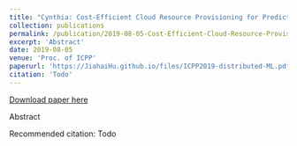 ```yaml
---
title: "Cynthia: Cost-Efficient Cloud Resource Provisioning for Predictable Distributed Deep Neural Network Training"
collection: publications
permalink: /publication/2019-08-05-Cost-Efficient-Cloud-Resource-Provisioning-for-Predictable-Distributed-Deep-Neural-Network-Training
excerpt: 'Abstract'
date: 2019-08-05
venue: 'Proc. of ICPP'
paperurl: 'https://JiahaiHu.github.io/files/ICPP2019-distributed-ML.pdf'
citation: 'Todo'
---
```


<a href='https://JiahaiHu.github.io/files/ICPP2019-distributed-ML.pdf'>Download paper here</a>

Abstract

Recommended citation: Todo
